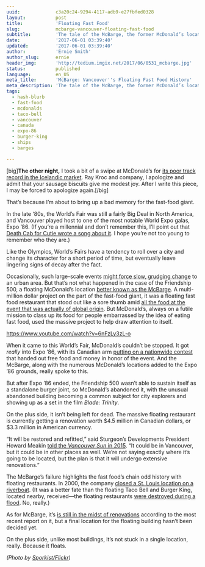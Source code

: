 ```yaml
---
uuid:             c3a20c24-9294-4117-adb9-e27fbfed0328
layout:           post
title:            'Floating Fast Food'
slug:             mcbarge-vancouver-floating-fast-food
subtitle:         'The tale of the McBarge, the former McDonald’s location created for Expo ’86 in Vancouver. Shockingly, it wasn’t the only fast food joint designed to float.'
date:             '2017-06-01 03:39:40'
updated:          '2017-06-01 03:39:40'
author:           'Ernie Smith'
author_slug:      ernie
header_img:       'http://tedium.imgix.net/2017/06/0531_mcbarge.jpg'
status:           published
language:         en_US
meta_title:       'McBarge: Vancouver''s Floating Fast Food History'
meta_description: 'The tale of the McBarge, the former McDonald’s location created for Expo ’86 in Vancouver. Shockingly, it wasn’t the only fast food joint designed to float.'
tags:
  - hash-blurb
  - fast-food
  - mcdonalds
  - taco-bell
  - vancouver
  - canada
  - expo-86
  - burger-king
  - ships
  - barges

---
```


[big]**The other night,** I took a bit of a swipe at McDonald’s for [its poor track record in the Icelandic market](http://tedium.co/2017/05/29/iceland-airlines-history/). Ray Kroc and company, I apologize and admit that your sausage biscuits give me modest joy. After I write this piece, I may be forced to apologize again.[/big]

That’s because I’m about to bring up a bad memory for the fast-food giant.

In the late ‘80s, the World’s Fair was still a fairly Big Deal in North America, and Vancouver played host to one of the most notable World Expo galas, Expo ’86. (If you’re a millennial and don’t remember this, I’ll point out that [Death Cab for Cutie wrote a song about it](https://www.youtube.com/watch?v=4hHbVvTuuV4). I hope you’re not too young to remember who they are.)

Like the Olympics, World’s Fairs have a tendency to roll over a city and change its character for a short period of time, but eventually leave lingering signs of decay after the fact. 

Occasionally, such large-scale events [might force slow, grudging change](http://tedium.co/2017/04/26/utah-bar-restaurant-sign-regulation/) to an urban area. But that’s not what happened in the case of the Friendship 500, a floating McDonald’s location [better known as the McBarge](http://www.atlasobscura.com/places/friendship-500). A multi-million dollar project on the part of the fast-food giant, it was a floating fast food restaurant that stood out like a sore thumb amid [all the food at the event that was actually of global origin](https://www.newspapers.com/clip/11394333/expo_86_food/). But McDonald’s, always on a futile mission to class up its food for people embarrassed by the idea of eating fast food, used the massive project to help draw attention to itself.

https://www.youtube.com/watch?v=6nFzLy3zL-o

When it came to this World’s Fair, McDonald’s couldn’t be stopped. It got *really* into Expo ’86, with its Canadian arm [putting on a nationwide contest](https://www.youtube.com/watch?v=6nFzLy3zL-o) that handed out free food and money in honor of the event. And the McBarge, along with the numerous McDonald’s locations added to the Expo ’86 grounds, really spoke to this. 

But after Expo ’86 ended, the Friendship 500 wasn’t able to sustain itself as a standalone burger joint, so McDonald’s abandoned it, with the unusual abandoned building becoming a common subject for city explorers and showing up as a set in the film *Blade: Trinity*.

On the plus side, it isn’t being left for dead. The massive floating restaurant is currently getting a renovation worth $4.5 million in Canadian dollars, or $3.3 million in American currency.

“It will be restored and refitted,” said Sturgeon’s Developments President Howard Meakin [told the *Vancouver Sun* in 2015](http://www.vancouversun.com/expo+mcbarge+embarks+future/11605956/story.html). “It could be in Vancouver, but it could be in other places as well. We’re not saying exactly where it’s going to be located, but the plan is that it will undergo extensive renovations.” 

The McBarge’s failure highlights the fast food’s chain odd history with floating restaurants. In 2000, the company [closed a St. Louis location on a riverboat](http://www.bizjournals.com/stlouis/stories/2000/11/06/daily16.html). (It was a better fate than the floating Taco Bell and Burger King, located nearby, received—the floating restaurants [were destroyed during a flood](http://www.missourinet.com/2013/08/01/wwii-minesweeper-sunk-at-st-louis-20-years-ago-today/). No, really.)

As for McBarge, it’s [is still in the midst of renovations](https://laurabrougham.wordpress.com/2017/04/03/future-of-mcbarge-still-a-secret/) according to the most recent report on it, but a final location for the floating building hasn’t been decided yet.

On the plus side, unlike most buildings, it’s not stuck in a single location, really. Because it floats.

*(Photo by [Sporkist/Flickr](https://www.flickr.com/photos/sporkist/182499023/))*
